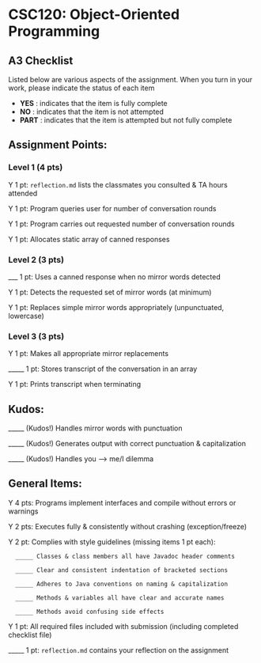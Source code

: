 # CSC120: Object-Oriented Programming
## A3 Checklist

Listed below are various aspects of the assignment.  When you turn in your work, please indicate the status of each item

- **YES** : indicates that the item is fully complete
- **NO** : indicates that the item is not attempted
- **PART** : indicates that the item is attempted but not fully complete


## Assignment Points:

### Level 1 (4 pts)

Y 1 pt: `reflection.md` lists the classmates you consulted & TA hours attended

Y 1 pt: Program queries user for number of conversation rounds

Y 1 pt: Program carries out requested number of conversation rounds

Y 1 pt: Allocates static array of canned responses

### Level 2 (3 pts)

___ 1 pt: Uses a canned response when no mirror words detected

Y 1 pt: Detects the requested set of mirror words (at minimum)

Y 1 pt: Replaces simple mirror words appropriately (unpunctuated, lowercase)

### Level 3 (3 pts)

Y 1 pt: Makes all appropriate mirror replacements

_____ 1 pt: Stores transcript of the conversation in an array

Y 1 pt: Prints transcript when terminating

## Kudos:

_____ (Kudos!) Handles mirror words with punctuation

_____ (Kudos!) Generates output with correct punctuation & capitalization

_____ (Kudos!) Handles you --> me/I dilemma



## General Items:

Y 4 pts: Programs implement interfaces and compile without errors or warnings

Y 2 pts: Executes fully & consistently without crashing (exception/freeze)

Y 2 pt: Complies with style guidelines (missing items 1 pt each):

      _____ Classes & class members all have Javadoc header comments

      _____ Clear and consistent indentation of bracketed sections

      _____ Adheres to Java conventions on naming & capitalization

      _____ Methods & variables all have clear and accurate names

      _____ Methods avoid confusing side effects

Y 1 pt: All required files included with submission (including completed checklist file)

_____ 1 pt: `reflection.md` contains your reflection on the assignment
